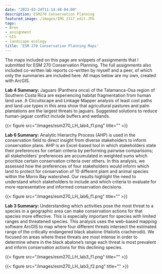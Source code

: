 ```yaml
---
date: "2023-03-24T11:14:48-04:00"
description: ESM270 Conservation Planning
featured_image: /images/IMG_2317_edit.JPG
tags:
- Bren
- assignment
- GIS
- landscape ecology
title: 'ESM 270 Conservation Planning Maps'
---
```


The maps included on this page are snippets of assignments that I submitted for ESM 270 Conservation Planning. The full assignments also included co-written lab reports co-written by myself and a peer, of which only the summaries are included here. All maps below are my own, created with ArcGIS. 

__Lab 4 Summary:__ Jaguars (Panthera onca) of the Talamanca-Osa region of Southern Costa Rica are experiencing habitat fragmentation from human land use. A Circuitscape and Linkage Mapper analysis of least cost paths and land use types in this area show that agricultural pastures and palm plantations are the largest threats to jaguars. Suggested solutions to reduce human-jaguar conflict include buffers and wetlands. 

{{< figure src="/images/esm270_LH_lab4_f1.png" title="" >}}

__Lab 6 Summary:__ Analytic Hierarchy Process (AHP) is used in the conservation field to direct insight from diverse stakeholders to inform conservation plans. AHP is an Excel-based tool in which stakeholders state their preferences for certain criteria by performing pairwise comparisons; all stakeholders’ preferences are accumulated in weighted sums which prioritize certain conservation criteria over others. In this analysis, we assessed how the preferences of four stakeholders would inform which land to protect for conservation of 10 different plant and animal species within the Morro Bay watershed. Our results highlight the need to understand which stakeholders to include and which criteria to evaluate for more representative and informed conservation decisions.

{{< figure src="/images/esm270_LH_lab6_f1.png" title="" >}}

__Lab 3 Summary:__ Understanding which activities pose the most threat to a species in a geographic area can make conservation actions for that species more effective. This is especially important for species with limited ranges and threatened species. This analysis uses the web-based mapping software ArcGIS to map where four different threats intersect the estimated range of the critically endangered black abalone (Haliotis cracherodii). We focused on areas where these threats are most intense in order to determine where in the black abalone’s range each threat is most prevalent and inform conservation actions for this declining species. 

{{< figure src="/images/esm270_LH_lab3_f1.png" title="" >}}

{{< figure src="/images/esm270_LH_lab3_f2.png" title="" >}}